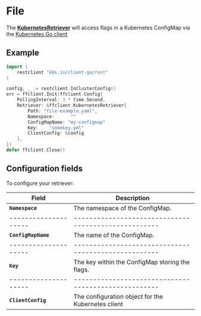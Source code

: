 # File
The [**KubernetesRetriever**](https://pkg.go.dev/github.com/thomaspoignant/go-feature-flag#KubernetesRetriever)
will access flags in a Kubernetes ConfigMap via the [Kubernetes Go client](https://github.com/kubernetes/client-go)

## Example
```go linenums="1"
import (
    restclient "k8s.io/client-go/rest"
)

config, _ := restclient.InClusterConfig()
err = ffclient.Init(ffclient.Config{
    PollingInterval: 3 * time.Second,
    Retriever: &ffclient.KubernetesRetriever{
        Path: "file-example.yaml",
        Namespace:      ""
        ConfigMapName: "my-configmap"
        Key:    "somekey.yml"
        ClientConfig: &config
    },
})
defer ffclient.Close()
```

## Configuration fields
To configure your retriever:

| Field              | Description                                        |
|--------------------|----------------------------------------------------|
|**`Namespace`**     | The namespace of the ConfigMap.                    |
|--------------------|----------------------------------------------------|
|**`ConfigMapName`** | The name of the ConfigMap.                         |
|--------------------|----------------------------------------------------|
|**`Key`**           | The key within the ConfigMap storing the flags.    |
|--------------------|----------------------------------------------------|
| **`ClientConfig`** | The configuration object for the Kubernetes client |
